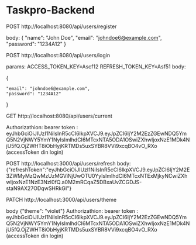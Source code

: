 # Taskpro-Backend

POST http://localhost:8080/api/users/register

body:
{
"name": "John Doe",
"email": "johndoe6@example.com",
"password": "1234A12"
}

POST http://localhost:8080/api/users/login

params:
ACCESS_TOKEN_KEY=Ascf12
REFRESH_TOKEN_KEY=Asf51
body:

{

    "email": "johndoe6@example.com",
    "password": "1234A12"

}

GET http://localhost:8080/api/users/current

Authorizathion: bearer token : eyJhbGciOiJIUzI1NiIsInR5cCI6IkpXVCJ9.eyJpZCI6IjY2M2EzZGEwNDQ5YmQ5N2VjNWY5YmY1NyIsImlhdCI6MTcxNTA5ODA1OSwiZXhwIjoxNzE1MDk4NjU5fQ.OjZWHT8iObHyjKRTMDs5uxSYBR8VVi9xcqBO4vO_RXo
(accessToken din login)

POST http://localhost:3000/api/users/refresh
body:
{"refreshToken":"eyJhbGciOiJIUzI1NiIsInR5cCI6IkpXVCJ9.eyJpZCI6IjY2M2E3ZWMyMzQwMzUzMGViNjUwOTU0YyIsImlhdCI6MTcxNTExMjkyNCwiZXhwIjoxNzE1NzE3NzI0fQ.a0M2mRCqaZ5DBxaUvZCGDJS-staN9AX27ODqwSHRkGI"}

PATCH http://localhost:3000/api/users/theme

body
{"theme": "violet"}
Authorizathion: bearer token : eyJhbGciOiJIUzI1NiIsInR5cCI6IkpXVCJ9.eyJpZCI6IjY2M2EzZGEwNDQ5YmQ5N2VjNWY5YmY1NyIsImlhdCI6MTcxNTA5ODA1OSwiZXhwIjoxNzE1MDk4NjU5fQ.OjZWHT8iObHyjKRTMDs5uxSYBR8VVi9xcqBO4vO_RXo
(accessToken din login)
